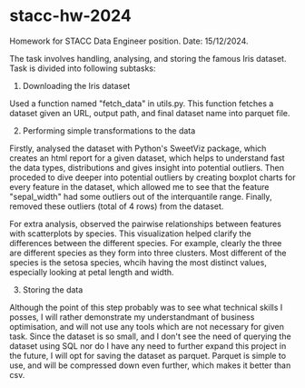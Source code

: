 # stacc-hw-2024
Homework for STACC Data Engineer position. Date: 15/12/2024.

The task involves handling, analysing, and storing the famous Iris dataset. Task is divided into following subtasks:

1. Downloading the Iris dataset

Used a function named "fetch_data" in utils.py. This function fetches a dataset given an URL, output path, and final dataset name into parquet file.

2. Performing simple transformations to the data

Firstly, analysed the dataset with Python's SweetViz package, which creates an html report for a given dataset, which helps to understand fast the data types, distributions and gives insight into potential outliers. Then proceded to dive deeper into potential outliers by creating boxplot charts for every feature in the dataset, which allowed me to see that the feature "sepal_width" had some outliers out of the interquantile range. Finally, removed these outliers (total of 4 rows) from the dataset.

For extra analysis, observed the pairwise relationships between features with scatterplots by species. This visualization helped clarify the differences between the different species. For example, clearly the three are different species as they form into three clusters. Most different of the species is the setosa species, whcih having the most distinct values, especially looking at petal length and width.

3. Storing the data

Although the point of this step probably was to see what technical skills I posses, I will rather demonstrate my understandmant of business optimisation, and will not use any tools which are not necessary for given task. Since the dataset is so small, and I don't see the need of querying the dataset using SQL nor do I have any need to further expand this project in the future, I will opt for saving the dataset as parquet. Parquet is simple to use, and will be compressed down even further, which makes it better than csv.

